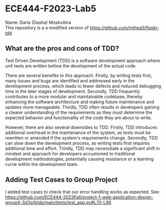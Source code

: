 # ECE444-F2023-Lab5
Name: Daria (Dasha) Moskvitina  
This repository is a a modified version of https://github.com/mjhea0/flaskr-tdd

## What are the pros and cons of TDD?
Test Driven Development (TDD) is a software development approach where unit tests are written before the development of the actual code.    

There are several benefits to this approach. Firstly, by writing tests first, many issues and bugs are identified and addressed early in the development process, which leads to fewer defects and reduced debugging time in the later stages of development. Secondly, TDD frequently contributes to a more modular and maintainable codebase, thereby enhancing the software architecture and making future maintenance and updates more manageable. Thirdly, TDD often results in developers gaining a clearer understanding of the requirements as they must determine the expected behavior and functionality of the code they are about to write.

However, there are also several downsides to TDD. Firstly, TDD introduces additional overhead in the maintenance of the system, as tests must be rewritten or amended if the system's requirements change. Secondly, TDD can slow down the development process, as writing tests first requires additional time and effort. Thirdly, TDD may necessitate a significant shift in mindset and approach for developers accustomed to traditional development methodologies, potentially causing resistance or a learning curve within the development team.

## Adding Test Cases to Group Project
I added test cases to check that our error handling works as expected. 
See: https://github.com/ECE444-2023Fall/project-1-web-application-design-group4-3d3g/blob/main/tests/test_app.py#L70-L86
